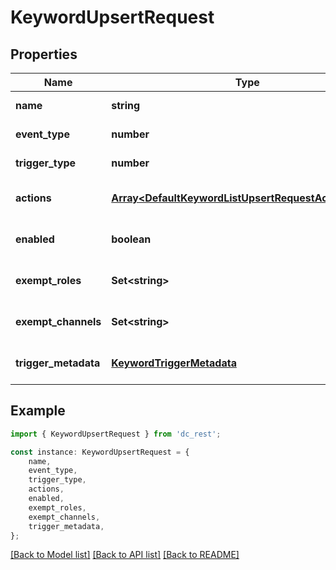 # KeywordUpsertRequest


## Properties

Name | Type | Description | Notes
------------ | ------------- | ------------- | -------------
**name** | **string** |  | [default to undefined]
**event_type** | **number** |  | [default to undefined]
**trigger_type** | **number** |  | [default to undefined]
**actions** | [**Array&lt;DefaultKeywordListUpsertRequestActionsInner&gt;**](DefaultKeywordListUpsertRequestActionsInner.md) |  | [optional] [default to undefined]
**enabled** | **boolean** |  | [optional] [default to undefined]
**exempt_roles** | **Set&lt;string&gt;** |  | [optional] [default to undefined]
**exempt_channels** | **Set&lt;string&gt;** |  | [optional] [default to undefined]
**trigger_metadata** | [**KeywordTriggerMetadata**](KeywordTriggerMetadata.md) |  | [optional] [default to undefined]

## Example

```typescript
import { KeywordUpsertRequest } from 'dc_rest';

const instance: KeywordUpsertRequest = {
    name,
    event_type,
    trigger_type,
    actions,
    enabled,
    exempt_roles,
    exempt_channels,
    trigger_metadata,
};
```

[[Back to Model list]](../README.md#documentation-for-models) [[Back to API list]](../README.md#documentation-for-api-endpoints) [[Back to README]](../README.md)
